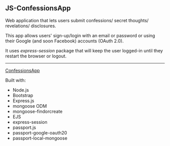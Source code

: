 ## JS-ConfessionsApp
Web application that lets users submit confessions/ secret thoughts/ revelations/ disclosures. 

This app allows users' sign-up/login with an email or password or using their Google (and soon Facebook) accounts (OAuth 2.0). 

It uses *express-session* package that will keep the user logged-in until they restart the browser or logout.

------------
[ConfessionsApp](https://confessions-app.herokuapp.com/ "CTRL + click to open in new tab")

Built with:

- Node.js
- Bootstrap
- Express.js
- mongoose ODM
- mongoose-findorcreate
- EJS
- express-session
- passport.js
- passport-google-oauth20
- passport-local-mongoose

